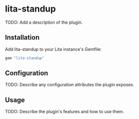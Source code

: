 # lita-standup

TODO: Add a description of the plugin.

## Installation

Add lita-standup to your Lita instance's Gemfile:

``` ruby
gem "lita-standup"
```

## Configuration

TODO: Describe any configuration attributes the plugin exposes.

## Usage

TODO: Describe the plugin's features and how to use them.
